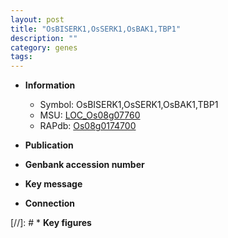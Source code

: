 ```yaml
---
layout: post
title: "OsBISERK1,OsSERK1,OsBAK1,TBP1"
description: ""
category: genes
tags: 
---
```


* **Information**  
    + Symbol: OsBISERK1,OsSERK1,OsBAK1,TBP1  
    + MSU: [LOC_Os08g07760](http://rice.uga.edu/cgi-bin/ORF_infopage.cgi?orf=LOC_Os08g07760)  
    + RAPdb: [Os08g0174700](http://rapdb.dna.affrc.go.jp/viewer/gbrowse_details/irgsp1?name=Os08g0174700)  

* **Publication**  

* **Genbank accession number**  

* **Key message**  

* **Connection**  

[//]: # * **Key figures**  


